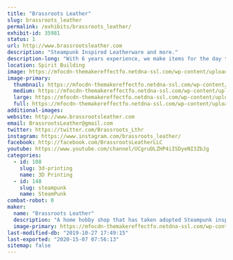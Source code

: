 ```yaml
---
title: "Brassroots Leather"
slug: brassroots_leather
permalink: /exhibits/brassroots_leather/
exhibit-id: 35981
status: 1
url: http://www.brassrootsleather.com
description: "Steampunk Inspired Leatherware and more."
description-long: "With 6 years experience, we make items for the day to day use with steampunk as the inspiration. We understand that leather is a natural substance and very versatile, but it makes things that can last a long time and that means less waste. Our items range in size and shape, and they are usually customized for the individual. Some of the items are: coffee cup wraps, straps for vests, belts, wallets, ID cases, can coozies, hair barrettes, tea duelers, bookmarks, and more."
location: Spirit Building
image: https://mfocdn-themakereffectfo.netdna-ssl.com/wp-content/uploads/2018/07/26225928989_928dd84777_k-1024x683.jpg
image-primary:
  thumbnail: https://mfocdn-themakereffectfo.netdna-ssl.com/wp-content/uploads/2018/07/26225928989_928dd84777_k-150x150.jpg
  medium: https://mfocdn-themakereffectfo.netdna-ssl.com/wp-content/uploads/2018/07/26225928989_928dd84777_k-300x200.jpg
  large: https://mfocdn-themakereffectfo.netdna-ssl.com/wp-content/uploads/2018/07/26225928989_928dd84777_k-1024x683.jpg
  full: https://mfocdn-themakereffectfo.netdna-ssl.com/wp-content/uploads/2018/07/26225928989_928dd84777_k.jpg
additional-images:
website: http://www.brassrootsleather.com
email: BrassrootsLeather@gmail.com
twitter: https://twitter.com/Brassroots_Lthr
instagram: https://www.instagram.com/brassroots_leather/
facebook: http://facebook.com/BrassrootsLeatherLLC
youtube: https://www.youtube.com/channel/UCgruOLZHP4iISDyeNI3ZbJg
categories:
  - id: 108
    slug: 3d-printing
    name: 3D Printing
  - id: 148
    slug: steampunk
    name: SteamPunk
combat-robot: 0
maker:
  name: "Brassroots Leather"
  description: "A home hobby shop that has taken adopted Steampunk inspired leather crafting. We strive to make things new, fresh and unique.  Our items vary in size and can be big or small, all with the customer's design in mind. We make personal items that take hours of pre-planning, designing and learning of new crafts in order to complete, many are more than just leather. Using drafting knowledge, we review all parts of the design prior to construction, details, and even measurements to assure that everything fits exactly to how we need it. We are ever growing in our makings, items, ideas, and costume builds. Please check out our links to see all we have accomplished."
  image-primary: https://mfocdn-themakereffectfo.netdna-ssl.com/wp-content/uploads/2015/05/Brassroots-Icon.png
last-modified-db: "2019-10-27 17:49:15"
last-exported: "2020-15-07 07:56:13"
sitemap: false
---
```

